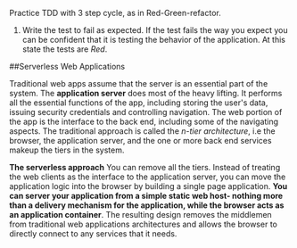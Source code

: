 Practice TDD with 3 step cycle, as in Red-Green-refactor.

1. Write the test to fail as expected. If the test fails the way you expect
you can be confident that it is testing the behavior of the application. At this
state the tests are *Red*.

##Serverless Web Applications

Traditional web apps assume that the server is an essential part of the system. The **application server** does most of the heavy lifting. It performs all the essential functions of the app, including storing the user's data, issuing security credentials and controlling navigation.
The web portion of the app is the interface to the back end, including some of the navigating aspects. The traditional approach is called the *n-tier architecture*, i.e the browser, the application server, and the one or more back end services makeup the tiers in the system.

**The serverless approach** You can remove all the tiers. Instead of treating the web clients as the interface to the application server, you can move the application logic into the browser by building a single page application. **You can server your application from a simple static web host- nothing more than a delivery mechanism for the application, while the browser acts as an application container**. The resulting design removes the middlemen from traditional web applications architectures and allows the browser to directly connect to any services that it needs.